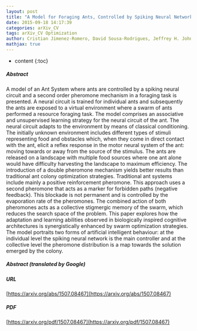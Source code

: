 ```yaml
---
layout: post
title: "A Model for Foraging Ants, Controlled by Spiking Neural Networks and Double Pheromones"
date: 2015-09-18 14:17:39
categories: arXiv_CV
tags: arXiv_CV Optimization
author: Cristian Jimenez-Romero, David Sousa-Rodrigues, Jeffrey H. Johnson, Vitorino Ramos
mathjax: true
---
```


* content
{:toc}

##### Abstract
A model of an Ant System where ants are controlled by a spiking neural circuit and a second order pheromone mechanism in a foraging task is presented. A neural circuit is trained for individual ants and subsequently the ants are exposed to a virtual environment where a swarm of ants performed a resource foraging task. The model comprises an associative and unsupervised learning strategy for the neural circuit of the ant. The neural circuit adapts to the environment by means of classical conditioning. The initially unknown environment includes different types of stimuli representing food and obstacles which, when they come in direct contact with the ant, elicit a reflex response in the motor neural system of the ant: moving towards or away from the source of the stimulus. The ants are released on a landscape with multiple food sources where one ant alone would have difficulty harvesting the landscape to maximum efficiency. The introduction of a double pheromone mechanism yields better results than traditional ant colony optimization strategies. Traditional ant systems include mainly a positive reinforcement pheromone. This approach uses a second pheromone that acts as a marker for forbidden paths (negative feedback). This blockade is not permanent and is controlled by the evaporation rate of the pheromones. The combined action of both pheromones acts as a collective stigmergic memory of the swarm, which reduces the search space of the problem. This paper explores how the adaptation and learning abilities observed in biologically inspired cognitive architectures is synergistically enhanced by swarm optimization strategies. The model portraits two forms of artificial intelligent behaviour: at the individual level the spiking neural network is the main controller and at the collective level the pheromone distribution is a map towards the solution emerged by the colony.

##### Abstract (translated by Google)


##### URL
[https://arxiv.org/abs/1507.08467](https://arxiv.org/abs/1507.08467)

##### PDF
[https://arxiv.org/pdf/1507.08467](https://arxiv.org/pdf/1507.08467)

